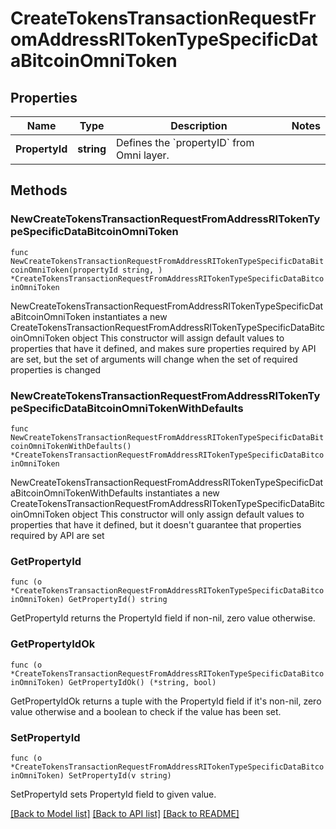 # CreateTokensTransactionRequestFromAddressRITokenTypeSpecificDataBitcoinOmniToken

## Properties

Name | Type | Description | Notes
------------ | ------------- | ------------- | -------------
**PropertyId** | **string** | Defines the &#x60;propertyID&#x60; from Omni layer. | 

## Methods

### NewCreateTokensTransactionRequestFromAddressRITokenTypeSpecificDataBitcoinOmniToken

`func NewCreateTokensTransactionRequestFromAddressRITokenTypeSpecificDataBitcoinOmniToken(propertyId string, ) *CreateTokensTransactionRequestFromAddressRITokenTypeSpecificDataBitcoinOmniToken`

NewCreateTokensTransactionRequestFromAddressRITokenTypeSpecificDataBitcoinOmniToken instantiates a new CreateTokensTransactionRequestFromAddressRITokenTypeSpecificDataBitcoinOmniToken object
This constructor will assign default values to properties that have it defined,
and makes sure properties required by API are set, but the set of arguments
will change when the set of required properties is changed

### NewCreateTokensTransactionRequestFromAddressRITokenTypeSpecificDataBitcoinOmniTokenWithDefaults

`func NewCreateTokensTransactionRequestFromAddressRITokenTypeSpecificDataBitcoinOmniTokenWithDefaults() *CreateTokensTransactionRequestFromAddressRITokenTypeSpecificDataBitcoinOmniToken`

NewCreateTokensTransactionRequestFromAddressRITokenTypeSpecificDataBitcoinOmniTokenWithDefaults instantiates a new CreateTokensTransactionRequestFromAddressRITokenTypeSpecificDataBitcoinOmniToken object
This constructor will only assign default values to properties that have it defined,
but it doesn't guarantee that properties required by API are set

### GetPropertyId

`func (o *CreateTokensTransactionRequestFromAddressRITokenTypeSpecificDataBitcoinOmniToken) GetPropertyId() string`

GetPropertyId returns the PropertyId field if non-nil, zero value otherwise.

### GetPropertyIdOk

`func (o *CreateTokensTransactionRequestFromAddressRITokenTypeSpecificDataBitcoinOmniToken) GetPropertyIdOk() (*string, bool)`

GetPropertyIdOk returns a tuple with the PropertyId field if it's non-nil, zero value otherwise
and a boolean to check if the value has been set.

### SetPropertyId

`func (o *CreateTokensTransactionRequestFromAddressRITokenTypeSpecificDataBitcoinOmniToken) SetPropertyId(v string)`

SetPropertyId sets PropertyId field to given value.



[[Back to Model list]](../README.md#documentation-for-models) [[Back to API list]](../README.md#documentation-for-api-endpoints) [[Back to README]](../README.md)


